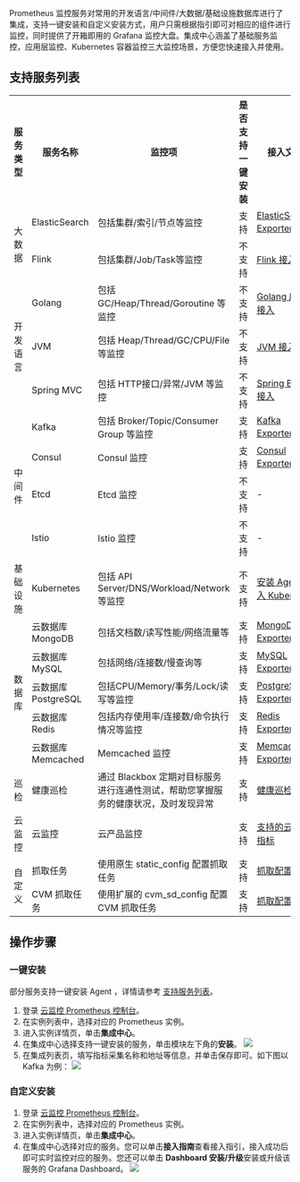 Prometheus 监控服务对常用的开发语言/中间件/大数据/基础设施数据库进行了集成，支持一键安装和自定义安装方式，用户只需根据指引即可对相应的组件进行监控，同时提供了开箱即用的 Grafana 监控大盘。集成中心涵盖了基础服务监控，应用层监控、Kubernetes 容器监控三大监控场景，方便您快速接入并使用。
 
 
 ## 支持服务列表
 
 <table>
	<tr>
	<th>服务类型</th>
	<th>服务名称</th>
	<th>监控项</th>
	<th>是否支持一键安装</th>
	<th>接入文档</th>
	</tr>
	<tr>
		<td rowspan="2">大数据</td>
		<td>ElasticSearch</td>
	<td>包括集群/索引/节点等监控</td>
<td>支持</td>
			<td><a href="https://cloud.tencent.com/document/product/1416/56035">ElasticSearch Exporter 接入</a></td>
	</tr>
    <tr>
	    <td>Flink</td>
		<td>包括集群/Job/Task等监控</td>
		<td>不支持</td>
		<td><a href="https://cloud.tencent.com/document/product/1416/56029">Flink 接入</a></td>
	</tr>
	<tr>
		<td rowspan="3">开发语言</td>
		<td>Golang</td>
		<td>包括 GC/Heap/Thread/Goroutine 等监控</td>
		<td>不支持</td>
		<td><a href="https://cloud.tencent.com/document/product/1416/56033">Golang 应用接入</a></td>
	</tr>
	<tr>
		<td>JVM</td>
		<td>包括 Heap/Thread/GC/CPU/File 等监控</td>
		<td>不支持</td>
			<td><a href="https://cloud.tencent.com/document/product/1416/56032">JVM 接入</a></td>
	</tr>
	<tr>
		<td>Spring MVC</td>
		<td>包括 HTTP接口/异常/JVM 等监控</td>
			<td>不支持</td>
			<td><a href="https://cloud.tencent.com/document/product/1416/56031">Spring Boot 接入</a></td>
	</tr>
	<tr>
		<td rowspan="4">中间件</td>
		<td>Kafka</td>
		<td>包括 Broker/Topic/Consumer Group 等监控</td>
		<td>支持</td>
				<td><a href="https://cloud.tencent.com/document/product/1416/56036">Kafka Exporter 接入</a></td>
	</tr>
		<tr>
		<td>Consul</td>
		<td>Consul 监控</td>
		<td>支持</td>
				<td><a href="https://cloud.tencent.com/document/product/1416/59522">Consul Exporter 接入</a></td>
	</tr>
			<tr>
		<td>Etcd</td>
		<td>Etcd 监控</td>
		<td>不支持</td>
				<td>-</td>
	</tr>
			<tr>
		<td>Istio</td>
		<td>Istio 监控</td>
		<td>不支持</td>
				<td>-</td>
	</tr>
	<tr>
		<td>基础设施</td>
		<td>Kubernetes</td>
		<td>包括 API Server/DNS/Workload/Network 等监控</td>
		<td>不支持</td>
						<td><a href="https://cloud.tencent.com/document/product/1416/56000">安装 Agent 接入 Kubernete</a></td>
</tr>
	<tr>
		<td rowspan="5">数据库</td>
		<td>云数据库 MongoDB</td>
		<td>包括文档数/读写性能/网络流量等</td>
		<td>支持</td>
<td><a href="https://cloud.tencent.com/document/product/1416/56037">MongoDB Exporter 接入</a></td>
</tr>
<tr>
		<td>云数据库 MySQL</td>
		<td>包括网络/连接数/慢查询等</td>
		<td>支持</td>
		<td><a href="https://cloud.tencent.com/document/product/1416/56041">MySQL Exporter 接入</a></td>
</tr>
<tr>
		<td>云数据库 PostgreSQL</td>
		<td>包括CPU/Memory/事务/Lock/读写等监控</td>
			<td>支持</td>
		<td><a href="https://cloud.tencent.com/document/product/1416/56038">PostgreSQL Exporter 接入</a></td>
</tr>
<tr>
		<td>云数据库 Redis</td>
		<td>包括内存使用率/连接数/命令执行情况等监控</td>
		<td>支持</td>
				<td><a href="https://cloud.tencent.com/document/product/1416/56040">Redis Exporter 接入</a></td>
</tr>
<tr>
		<td>云数据库 Memcached</td>
	<td>Memcached 监控</td>
	<td>支持</td>
				<td><a href="https://cloud.tencent.com/document/product/1416/59523">Memcached Exporter 接入</a></td>
</tr>
<tr>
		<td>巡检</td>
		<td>健康巡检</td>
		<td>通过 Blackbox 定期对目标服务进行连通性测试，帮助您掌握服务的健康状况，及时发现异常</td>
			<td>支持</td>
<td><a href="https://cloud.tencent.com/document/product/1416/56551">健康巡检</a></td>
</tr>
<tr>
		<td >云监控</td>
		<td>云监控</td>
		<td>云产品监控</td>
			<td>支持</td>
<td><a href="https://cloud.tencent.com/document/product/1416/76388#.E6.94.AF.E6.8C.81.E7.9A.84.E4.BA.91.E4.BA.A7.E5.93.81.E6.8C.87.E6.A0.87"> 支持的云产品指标</a></td>
</tr>
<tr>
		<td rowspan="2">自定义</td>
		<td>抓取任务</td>
		<td>使用原生 static_config 配置抓取任务</td>
			<td>支持</td>
<td><a href="https://cloud.tencent.com/document/product/1416/55995"> 抓取配置说明</a></td>
</tr>
<tr>
		<td>CVM 抓取任务</td>
		<td>使用扩展的 cvm_sd_config 配置 CVM 抓取任务</td>
			<td>支持</td>
<td><a href="https://cloud.tencent.com/document/product/1416/55995"> 抓取配置说明</a></td>
</tr>
</table>



## 操作步骤
### 一键安装
部分服务支持一键安装 Agent ，详情请参考 [支持服务列表](https://cloud.tencent.com/document/product/1416/55782#list)。

1. 登录 [云监控 Prometheus 控制台](https://console.cloud.tencent.com/monitor/prometheus)。
2. 在实例列表中，选择对应的 Prometheus 实例。
3. 进入实例详情页，单击**集成中心**。
4. 在集成中心选择支持一键安装的服务，单击模块左下角的**安装**。
![](https://qcloudimg.tencent-cloud.cn/raw/54649e153275e65049461787f6050bb4.png)
5. 在集成列表页，填写指标采集名称和地址等信息，并单击保存即可。如下图以 Kafka 为例：
![](https://qcloudimg.tencent-cloud.cn/raw/eaf3bacfae9f6c8841667fb6ae746062.png)

### 自定义安装
1. 登录 [云监控 Prometheus 控制台](https://console.cloud.tencent.com/monitor/prometheus)。
2. 在实例列表中，选择对应的 Prometheus 实例。
3. 进入实例详情页，单击**集成中心**。
4. 在集成中心选择对应的服务。您可以单击**接入指南**查看接入指引，接入成功后即可实时监控对应的服务。您还可以单击 **Dashboard 安装/升级**安装或升级该服务的 Grafana Dashboard。
![](https://qcloudimg.tencent-cloud.cn/raw/032c45a3c19ee9306010cd95eb602f76.png)

